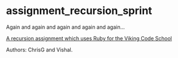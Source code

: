 # assignment_recursion_sprint
Again and again and again and again and again...

[A recursion assignment which uses Ruby for the Viking Code School](http://www.vikingcodeschool.com)

Authors: ChrisG and Vishal.

